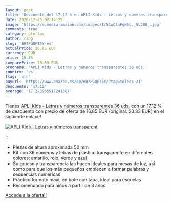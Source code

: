 ```yaml
---
layout: post
title: 'Descuento del 17.12 % en APLI Kids - Letras y números transparent'
date: 2020-12-25 02:14:29
image: 'https://m.media-amazon.com/images/I/51wClnFgH5L._SL200_.jpg'
comments: true
category: ofertas
author: ring
slug: 'B07PGQFT5Y-es'
actualPrice: 16.85 EUR
currency: EUR
price: 16.85
comparePrice: 20.33 EUR
prodname: 'APLI Kids - Letras y números transparentes 36 uds.'
country: 'es'
flag: '🇪🇸'
buyurl: 'https://www.amazon.es/dp/B07PGQFT5Y/?tag=tolees-21'
descuento: '17.12'
average: '17.323965517241387'
---
```


Tienes [APLI Kids - Letras y números transparentes 36 uds.](https://www.amazon.es/dp/B07PGQFT5Y/?tag=tolees-21) con un 17.12 % de descuento con precio de oferta de 16.85 EUR (original: 20.33 EUR) en el siguiente enlace!

[![APLI Kids - Letras y números transparent](https://m.media-amazon.com/images/I/51wClnFgH5L._SL200_.jpg)](https://www.amazon.es/dp/B07PGQFT5Y/?tag=tolees-21)

ℹ️:

- Piezas de altura aproximada 50 mm
- Kit con 36 números y letras de plástico transparente en diferentes colores: amarillo, rojo, verde y azul
- Su grueso y transparencia las hacen ideales para mesas de luz, así como para que los más pequeños empiecen a formar palabras y secuencias numéricas
- Práctico formato maxi, en bote con tapa, ideal para escuelas
- Recomendado para niños a partir de 3 años

[Accede a la oferta!!](https://www.amazon.es/dp/B07PGQFT5Y/?tag=tolees-21)
